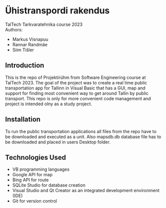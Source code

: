 # Ühistranspordi rakendus

TalTech Tarkvaratehnika course 2023 \
Authors:
* Markus Visnapuu 
* Rannar Randmäe 
* Siim Tišler


## Introduction
This is the repo of Projektirühm from Software Engineering course at TalTech 2023. 
The goal of the project was to create a real time public transportation app for Tallinn in Visual Basic that has a GUI, map and support for finding most convenient way to get around Tallin by public transport.
This repo is only for more convenient code management and project is intended olny as a study project.

## Installation
To run the public transportation applications all files from the repo have to be downloaded and executed as a unit. Also mapsdb.db database file has to be downloaded and placed in users Desktop folder.

## Technologies Used
* VB programming languages
* Google API for map
* Bing API for route
* SQLite Studio for database creation
* Visual Studio and Qt Creator as an integrated development environment (IDE)
* Git for version control
